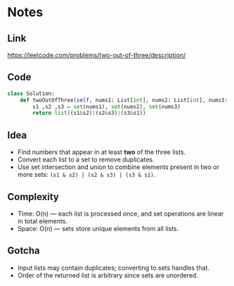 # Notes

## Link
https://leetcode.com/problems/two-out-of-three/description/

## Code
``` python
class Solution:
    def twoOutOfThree(self, nums1: List[int], nums2: List[int], nums3: List[int]) -> List[int]:
        s1 ,s2 ,s3 = set(nums1), set(nums2), set(nums3)
        return list((s1&s2)|(s2&s3)|(s3&s1))
```

## Idea

* Find numbers that appear in at least **two** of the three lists.
* Convert each list to a set to remove duplicates.
* Use set intersection and union to combine elements present in two or more sets:
  `(s1 & s2) | (s2 & s3) | (s3 & s1)`.

## Complexity

* Time: O(n) — each list is processed once, and set operations are linear in total elements.
* Space: O(n) — sets store unique elements from all lists.

## Gotcha

* Input lists may contain duplicates; converting to sets handles that.
* Order of the returned list is arbitrary since sets are unordered.

